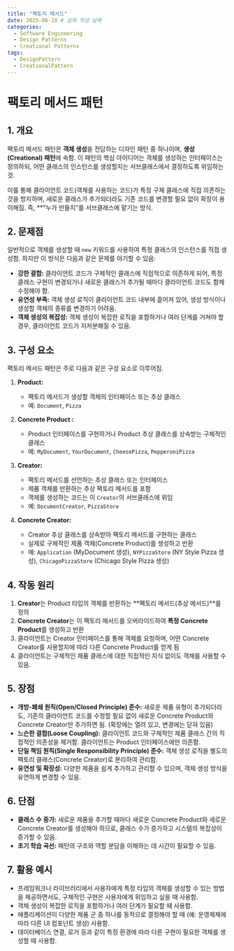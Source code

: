 ```yaml
---
title: "팩토리 메서드"
date: 2025-06-18 # 실제 작성 날짜
categories:
  - Software Engineering     
  - Design Patterns        
  - Creational Patterns          
tags:
  - DesignPattern
  - CreationalPattern
---
```


# 팩토리 메서드 패턴

## 1. 개요

팩토리 메서드 패턴은 **객체 생성**을 전담하는 디자인 패턴 중 하나이며, **생성(Creational) 패턴**에 속함. 이 패턴의 핵심 아이디어는 객체를 생성하는 인터페이스는 정의하되, 어떤 클래스의 인스턴스를 생성할지는 서브클래스에서 결정하도록 위임하는 것.

이를 통해 클라이언트 코드(객체를 사용하는 코드)가 특정 구체 클래스에 직접 의존하는 것을 방지하며, 새로운 클래스가 추가되더라도 기존 코드를 변경할 필요 없이 확장이 용이해짐. 즉, **"누가 만들지"를 서브클래스에 맡기는 방식.

## 2. 문제점 

일반적으로 객체를 생성할 때 `new` 키워드를 사용하여 특정 클래스의 인스턴스를 직접 생성함. 하지만 이 방식은 다음과 같은 문제를 야기할 수 있음:

* **강한 결합:** 클라이언트 코드가 구체적인 클래스에 직접적으로 의존하게 되어, 특정 클래스 구현이 변경되거나 새로운 클래스가 추가될 때마다 클라이언트 코드도 함께 수정해야 함.
* **유연성 부족:** 객체 생성 로직이 클라이언트 코드 내부에 흩어져 있어, 생성 방식이나 생성할 객체의 종류를 변경하기 어려움.
* **객체 생성의 복잡성:** 객체 생성이 복잡한 로직을 포함하거나 여러 단계를 거쳐야 할 경우, 클라이언트 코드가 지저분해질 수 있음.

## 3. 구성 요소 
팩토리 메서드 패턴은 주로 다음과 같은 구성 요소로 이루어짐.

1.  **Product:**
    * 팩토리 메서드가 생성할 객체의 인터페이스 또는 추상 클래스
    * 예: `Document`, `Pizza`

2.  **Concrete Product :**
    * Product 인터페이스를 구현하거나 Product 추상 클래스를 상속받는 구체적인 클래스
    * 예: `MyDocument`, `YourDocument`, `CheesePizza`, `PepperoniPizza`

3.  **Creator:**
    * 팩토리 메서드를 선언하는 추상 클래스 또는 인터페이스
    * 제품 객체를 반환하는 추상 팩토리 메서드를 포함
    * 객체를 생성하는 코드는 이 `Creator`의 서브클래스에 위임
    * 예: `DocumentCreator`, `PizzaStore`

4.  **Concrete Creator:**
    * Creator 추상 클래스를 상속받아 팩토리 메서드를 구현하는 클래스
    * 실제로 구체적인 제품 객체(Concrete Product)를 생성하고 반환
    * 예: `Application` (MyDocument 생성), `NYPizzaStore` (NY Style Pizza 생성), `ChicagoPizzaStore` (Chicago Style Pizza 생성)

## 4. 작동 원리

1.  **Creator**는 Product 타입의 객체를 반환하는 **팩토리 메서드(추상 메서드)**를 정의
2.  **Concrete Creator**는 이 팩토리 메서드를 오버라이드하여 **특정 Concrete Product**를 생성하고 반환
3.  클라이언트는 Creator 인터페이스를 통해 객체를 요청하며, 어떤 Concrete Creator를 사용할지에 따라 다른 Concrete Product를 얻게 됨
4.  클라이언트는 구체적인 제품 클래스에 대한 직접적인 지식 없이도 객체를 사용할 수 있음.

## 5. 장점

* **개방-폐쇄 원칙(Open/Closed Principle) 준수:** 새로운 제품 유형이 추가되더라도, 기존의 클라이언트 코드를 수정할 필요 없이 새로운 Concrete Product와 Concrete Creator만 추가하면 됨. (확장에는 열려 있고, 변경에는 닫혀 있음)
* **느슨한 결합(Loose Coupling):** 클라이언트 코드와 구체적인 제품 클래스 간의 직접적인 의존성을 제거함. 클라이언트는 Product 인터페이스에만 의존함.
* **단일 책임 원칙(Single Responsibility Principle) 준수:** 객체 생성 로직을 별도의 팩토리 클래스(Concrete Creator)로 분리하여 관리함.
* **유연성 및 확장성:** 다양한 제품을 쉽게 추가하고 관리할 수 있으며, 객체 생성 방식을 유연하게 변경할 수 있음.

## 6. 단점

* **클래스 수 증가:** 새로운 제품을 추가할 때마다 새로운 Concrete Product와 새로운 Concrete Creator를 생성해야 하므로, 클래스 수가 증가하고 시스템의 복잡성이 증가할 수 있음.
* **초기 학습 곡선:** 패턴의 구조와 역할 분담을 이해하는 데 시간이 필요할 수 있음.

## 7. 활용 예시

* 프레임워크나 라이브러리에서 사용자에게 특정 타입의 객체를 생성할 수 있는 방법을 제공하면서도, 구체적인 구현은 사용자에게 위임하고 싶을 때 사용함.
* 객체 생성이 복잡한 로직을 포함하거나 여러 단계가 필요할 때 사용함.
* 애플리케이션이 다양한 제품 군 중 하나를 동적으로 결정해야 할 때 (예: 운영체제에 따라 다른 UI 컴포넌트 생성) 사용함.
* 데이터베이스 연결, 로거 등과 같이 특정 환경에 따라 다른 구현이 필요한 객체를 생성할 때 사용함.

